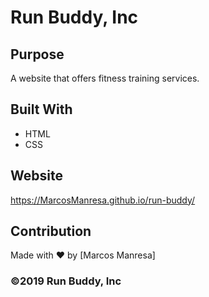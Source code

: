 # Run Buddy, Inc

## Purpose
A website that offers fitness training services. 

## Built With
* HTML
* CSS

## Website
https://MarcosManresa.github.io/run-buddy/

## Contribution
Made with ❤️ by [Marcos Manresa]

### ©️2019 Run Buddy, Inc 
